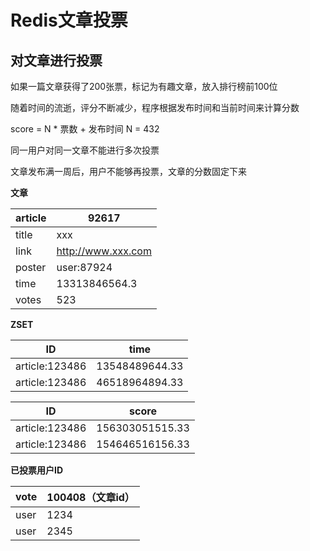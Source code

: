 # Redis文章投票

## 对文章进行投票

如果一篇文章获得了200张票，标记为有趣文章，放入排行榜前100位

随着时间的流逝，评分不断减少，程序根据发布时间和当前时间来计算分数

score = N * 票数 + 发布时间  N = 432

同一用户对同一文章不能进行多次投票

文章发布满一周后，用户不能够再投票，文章的分数固定下来

**文章**

| article | 92617              |
| ------- | ------------------ |
| title   | xxx                |
| link    | http://www.xxx.com |
| poster  | user:87924         |
| time    | 13313846564.3      |
| votes   | 523                |

**ZSET**

| ID             | time           |
| -------------- | -------------- |
| article:123486 | 13548489644.33 |
| article:123486 | 46518964894.33 |





| ID             | score           |
| -------------- | --------------- |
| article:123486 | 156303051515.33 |
| article:123486 | 154646516156.33 |

**已投票用户ID**

| vote | 100408（文章id） |
| ---- | ---------------- |
| user | 1234             |
| user | 2345             |

